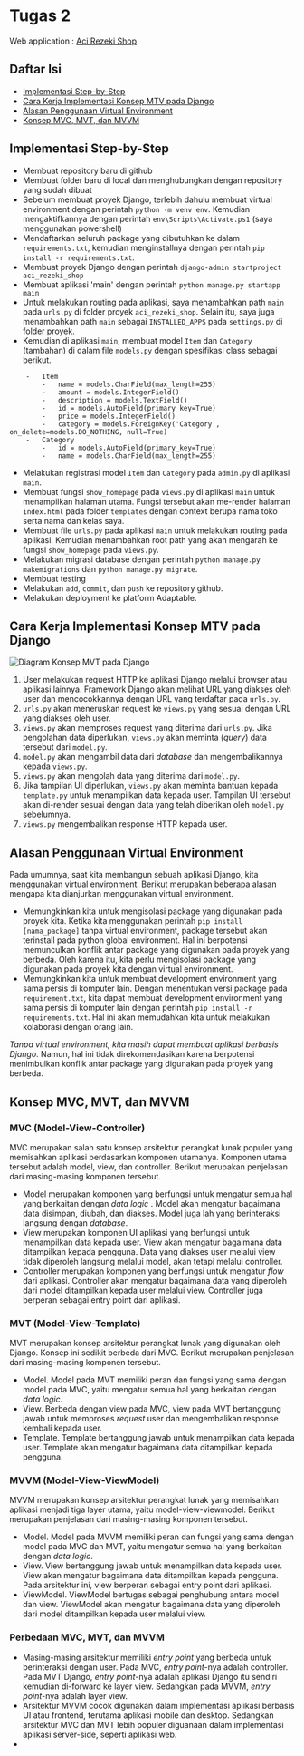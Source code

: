 # Tugas 2

Web application : [Aci Rezeki Shop](https://aci-rezeki-shop.adaptable.app/main/)

## Daftar Isi

-   [Implementasi Step-by-Step](#implementasi-step-by-step)
-   [Cara Kerja Implementasi Konsep MTV pada Django](#cara-kerja-implementasi-konsep-mtv-pada-django)
-   [Alasan Penggunaan Virtual Environment](#alasan-penggunaan-virtual-environment)
-   [Konsep MVC, MVT, dan MVVM](#konsep-mvc-mvt-dan-mvvm)

## Implementasi Step-by-Step

-   Membuat repository baru di github
-   Membuat folder baru di local dan menghubungkan dengan repository yang sudah dibuat
-   Sebelum membuat proyek Django, terlebih dahulu membuat virtual environment dengan perintah `python -m venv env`. Kemudian mengaktifkannya dengan perintah `env\Scripts\Activate.ps1` (saya menggunakan powershell)
-   Mendaftarkan seluruh package yang dibutuhkan ke dalam `requirements.txt`, kemudian menginstallnya dengan perintah `pip install -r requirements.txt`.
-   Membuat proyek Django dengan perintah `django-admin startproject aci_rezeki_shop`
-   Membuat aplikasi 'main' dengan perintah `python manage.py startapp main`
-   Untuk melakukan routing pada aplikasi, saya menambahkan path `main` pada `urls.py` di folder proyek `aci_rezeki_shop`. Selain itu, saya juga menambahkan path `main` sebagai `INSTALLED_APPS` pada `settings.py` di folder proyek.
-   Kemudian di aplikasi `main`, membuat model `Item` dan `Category` (tambahan) di dalam file `models.py` dengan spesifikasi class sebagai berikut.

```
    -   Item
        -   name = models.CharField(max_length=255)
        -   amount = models.IntegerField()
        -   description = models.TextField()
        -   id = models.AutoField(primary_key=True)
        -   price = models.IntegerField()
        -   category = models.ForeignKey('Category', on_delete=models.DO_NOTHING, null=True)
    -   Category
        -   id = models.AutoField(primary_key=True)
        -   name = models.CharField(max_length=255)
```

-   Melakukan registrasi model `Item` dan `Category` pada `admin.py` di aplikasi `main`.
-   Membuat fungsi `show_homepage` pada `views.py` di aplikasi `main` untuk menampilkan halaman utama. Fungsi tersebut akan me-render halaman `index.html` pada folder `templates` dengan context berupa nama toko serta nama dan kelas saya.
-   Membuat file `urls.py` pada aplikasi `main` untuk melakukan routing pada aplikasi. Kemudian menambahkan root path yang akan mengarah ke fungsi `show_homepage` pada `views.py`.
-   Melakukan migrasi database dengan perintah `python manage.py makemigrations` dan `python manage.py migrate`.
-   Membuat testing
-   Melakukan `add`, `commit`, dan `push` ke repository github.
-   Melakukan deployment ke platform Adaptable.

## Cara Kerja Implementasi Konsep MTV pada Django

![Diagram Konsep MVT pada Django](.img/diagram_django_flow.png)

1. User melakukan request HTTP ke aplikasi Django melalui browser atau aplikasi lainnya. Framework Django akan melihat URL yang diakses oleh user dan mencocokkannya dengan URL yang terdaftar pada `urls.py`.
2. `urls.py` akan meneruskan request ke `views.py` yang sesuai dengan URL yang diakses oleh user.
3. `views.py` akan memproses request yang diterima dari `urls.py`. Jika pengolahan data diperlukan, `views.py` akan meminta (_query_) data tersebut dari `model.py`.
4. `model.py` akan mengambil data dari _database_ dan mengembalikannya kepada `views.py`.
5. `views.py` akan mengolah data yang diterima dari `model.py`.
6. Jika tampilan UI diperlukan, `views.py` akan meminta bantuan kepada `template.py` untuk menampilkan data kepada user. Tampilan UI tersebut akan di-render sesuai dengan data yang telah diberikan oleh `model.py` sebelumnya.
7. `views.py` mengembalikan response HTTP kepada user.

## Alasan Penggunaan Virtual Environment

Pada umumnya, saat kita membangun sebuah aplikasi Django, kita menggunakan virtual environment. Berikut merupakan beberapa alasan mengapa kita dianjurkan menggunakan virtual environment.

-   Memungkinkan kita untuk mengisolasi package yang digunakan pada proyek kita. Ketika kita menggunakan perintah `pip install [nama_package]` tanpa virtual environment, package tersebut akan terinstall pada python global environment. Hal ini berpotensi memunculkan konflik antar package yang digunakan pada proyek yang berbeda. Oleh karena itu, kita perlu mengisolasi package yang digunakan pada proyek kita dengan virtual environment.
-   Memungkinkan kita untuk membuat development environment yang sama persis di komputer lain. Dengan menentukan versi package pada `requirement.txt`, kita dapat membuat development environment yang sama persis di komputer lain dengan perintah `pip install -r requirements.txt`. Hal ini akan memudahkan kita untuk melakukan kolaborasi dengan orang lain.

_Tanpa virtual environment, kita masih dapat membuat aplikasi berbasis Django_. Namun, hal ini tidak direkomendasikan karena berpotensi menimbulkan konflik antar package yang digunakan pada proyek yang berbeda.

## Konsep MVC, MVT, dan MVVM

### MVC (Model-View-Controller)

MVC merupakan salah satu konsep arsitektur perangkat lunak populer yang memisahkan aplikasi berdasarkan komponen utamanya. Komponen utama tersebut adalah model, view, dan controller. Berikut merupakan penjelasan dari masing-masing komponen tersebut.

-   Model merupakan komponen yang berfungsi untuk mengatur semua hal yang berkaitan dengan _data logic_ . Model akan mengatur bagaimana data disimpan, diubah, dan diakses. Model juga lah yang berinteraksi langsung dengan _database_.
-   View merupakan komponen UI aplikasi yang berfungsi untuk menampilkan data kepada user. View akan mengatur bagaimana data ditampilkan kepada pengguna. Data yang diakses user melalui view tidak diperoleh langsung melalui model, akan tetapi melalui controller.
-   Controller merupakan komponen yang berfungsi untuk mengatur _flow_ dari aplikasi. Controller akan mengatur bagaimana data yang diperoleh dari model ditampilkan kepada user melalui view. Controller juga berperan sebagai entry point dari aplikasi.

### MVT (Model-View-Template)

MVT merupakan konsep arsitektur perangkat lunak yang digunakan oleh Django. Konsep ini sedikit berbeda dari MVC. Berikut merupakan penjelasan dari masing-masing komponen tersebut.

-   Model. Model pada MVT memiliki peran dan fungsi yang sama dengan model pada MVC, yaitu mengatur semua hal yang berkaitan dengan _data logic_.
-   View. Berbeda dengan view pada MVC, view pada MVT bertanggung jawab untuk memproses _request_ user dan mengembalikan response kembali kepada user.
-   Template. Template bertanggung jawab untuk menampilkan data kepada user. Template akan mengatur bagaimana data ditampilkan kepada pengguna.

### MVVM (Model-View-ViewModel)

MVVM merupakan konsep arsitektur perangkat lunak yang memisahkan aplikasi menjadi tiga layer utama, yaitu model-view-viewmodel. Berikut merupakan penjelasan dari masing-masing komponen tersebut.

-   Model. Model pada MVVM memiliki peran dan fungsi yang sama dengan model pada MVC dan MVT, yaitu mengatur semua hal yang berkaitan dengan _data logic_.
-   View. View bertanggung jawab untuk menampilkan data kepada user. View akan mengatur bagaimana data ditampilkan kepada pengguna. Pada arsitektur ini, view berperan sebagai entry point dari aplikasi.
-   ViewModel. ViewModel bertugas sebagai penghubung antara model dan view. ViewModel akan mengatur bagaimana data yang diperoleh dari model ditampilkan kepada user melalui view.

### Perbedaan MVC, MVT, dan MVVM

-   Masing-masing arsitektur memiliki _entry point_ yang berbeda untuk berinteraksi dengan user. Pada MVC, _entry point_-nya adalah controller. Pada MVT Django, _entry point_-nya adalah aplikasi Django itu sendiri kemudian di-forward ke layer view. Sedangkan pada MVVM, _entry point_-nya adalah layer view.
-   Arsitektur MVVM cocok digunakan dalam implementasi aplikasi berbasis UI atau frontend, terutama aplikasi mobile dan desktop. Sedangkan arsitektur MVC dan MVT lebih populer diguanaan dalam implementasi aplikasi server-side, seperti aplikasi web.
-
